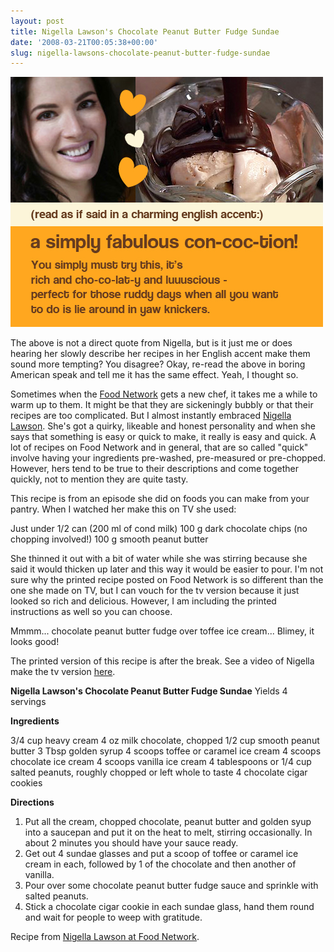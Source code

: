 ```yaml
---
layout: post
title: Nigella Lawson's Chocolate Peanut Butter Fudge Sundae
date: '2008-03-21T00:05:38+00:00'
slug: nigella-lawsons-chocolate-peanut-butter-fudge-sundae
---
```

<img src='/images/uploads/2008/03/nigella_lawson1.jpg' alt='Nigella Lawson’s Chocolate Peanut Butter Fudge Sundae' class="yellowborder" />

The above is not a direct quote from Nigella, but is it just me or does hearing her slowly describe her recipes in her English accent make them sound more tempting? You disagree? Okay, re-read the above in boring American speak and tell me it has the same effect. Yeah, I thought so.

Sometimes when the <a href="http://www.foodnetwork.com/">Food Network</a> gets a new chef, it takes me a while to warm up to them. It might be that they are sickeningly bubbly or that their recipes are too complicated. But I almost instantly embraced <a href="http://www.foodnetwork.com/food/show_nl/article/0,3100,FOOD_27597_4992624,00.html">Nigella Lawson</a>. She's got a quirky, likeable and honest personality and when she says that something is easy or quick to make, it really is easy and quick. A lot of recipes on Food Network and in general, that are so called "quick" involve having your ingredients pre-washed, pre-measured or pre-chopped. However, hers tend to be true to their descriptions and come together quickly, not to mention they are quite tasty.

This recipe is from an episode she did on foods you can make from your pantry. When I watched her make this on TV she used:

Just under 1/2 can (200 ml of cond milk)
100 g dark chocolate chips (no chopping involved!)
100 g smooth peanut butter

She thinned it out with a bit of water while she was stirring because she said it would thicken up later and this way it would be easier to pour. I'm not sure why the printed recipe posted on Food Network is so different than the one she made on TV, but I can vouch for the tv version because it just looked so rich and delicious. However, I am including the printed instructions as well so you can choose.

Mmmm... chocolate peanut butter fudge over toffee ice cream... Blimey, it looks good!

The printed version of this recipe is after the break. See a video of Nigella make the tv version <a href="http://video.aol.com/video-detail/nigella-lawsonchocolate-peanut-butter-fudge-sundae/1450707015">here</a>.

<!--more-->

<strong>Nigella Lawson's Chocolate Peanut Butter Fudge Sundae</strong>
Yields 4 servings

<strong>Ingredients</strong>

3/4 cup heavy cream 
4 oz milk chocolate, chopped 
1/2 cup smooth peanut butter 
3 Tbsp golden syrup 
4 scoops toffee or caramel ice cream 
4 scoops chocolate ice cream 
4 scoops vanilla ice cream 
4 tablespoons or 1/4 cup salted peanuts, roughly chopped or left whole to taste 
4 chocolate cigar cookies

<strong>Directions</strong>

1. Put all the cream, chopped chocolate, peanut butter and golden syup into a saucepan and put it on the heat to melt, stirring occasionally. In about 2 minutes you should have your sauce ready.
2. Get out 4 sundae glasses and put a scoop of toffee or caramel ice cream in each, followed by 1 of the chocolate and then another of vanilla.
3. Pour over some chocolate peanut butter fudge sauce and sprinkle with salted peanuts.
4. Stick a chocolate cigar cookie in each sundae glass, hand them round and wait for people to weep with gratitude.

Recipe from <a href="http://www.foodnetwork.com/food/recipes/recipe/0,,FOOD_9936_120193,00.html">Nigella Lawson at Food Network</a>.
